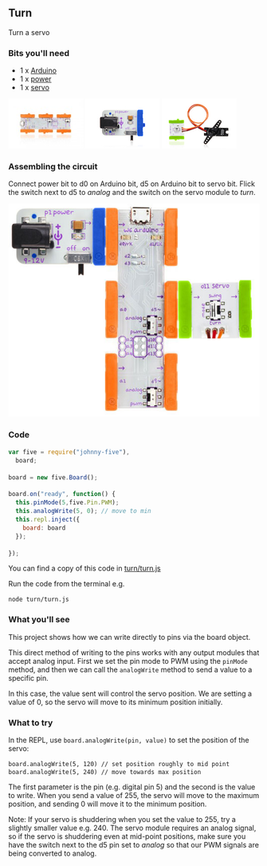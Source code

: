 ## Turn

Turn a servo

### Bits you'll need

* 1 x [Arduino](http://littlebits.cc/bits/arduino)
* 1 x [power](http://littlebits.cc/bits/littlebits-power)
* 1 x [servo](http://littlebits.cc/bits/servo)

![image](../images/arduino.jpg)
![image](../images/power.jpg)
![image](../images/servo.jpg)


### Assembling the circuit

Connect power bit to d0 on Arduino bit, d5 on Arduino bit to servo bit. Flick the switch next to d5 to _analog_ and the switch on the servo module to _turn_.

![image](../images/sweep.jpg)

### Code

```javascript
var five = require("johnny-five"), 
  board;

board = new five.Board();

board.on("ready", function() {
  this.pinMode(5,five.Pin.PWM);
  this.analogWrite(5, 0); // move to min
  this.repl.inject({
    board: board
  });

});
```

You can find a copy of this code in [turn/turn.js](./turn.js)

Run the code from the terminal e.g.

    node turn/turn.js

### What you'll see

This project shows how we can write directly to pins via the board object.

This direct method of writing to the pins works with any output modules that accept analog input. First we set the pin mode to PWM using the `pinMode` method, and then we can call the `analogWrite` method to send a value to a specific pin.

In this case, the value sent will control the servo position. We are setting a value of 0, so the servo will move to its minimum position initially.


### What to try

In the REPL, use `board.analogWrite(pin, value)` to set the position of the servo:

    board.analogWrite(5, 120) // set position roughly to mid point
    board.analogWrite(5, 240) // move towards max position
  
The first parameter is the pin (e.g. digital pin 5) and the second is the value to write. When you send a value of 255, the servo will move to the maximum position, and sending 0 will move it to the minimum position.

Note: If your servo is shuddering when you set the value to 255, try a slightly smaller value e.g. 240. The servo module requires an analog signal, so if the servo is shuddering even at mid-point positions, make sure you have the switch next to the d5 pin set to _analog_ so that our PWM signals are being converted to analog. 